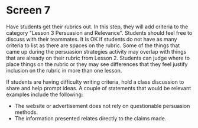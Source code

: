 # Screen 7

Have students get their rubrics out. In this step, they will add criteria to the category "Lesson 3 Persuasion and Relevance". Students should feel free to discuss with their teammates. It is OK if students do not have as many criteria to list as there are spaces on the rubric. Some of the things that came up during the persuasion strategies activity may overlap with things that are already on their rubric from Lesson 2. Students can judge where to place things on the rubric or they may see differences that they feel justify inclusion on the rubric in more than one lesson.

If students are having difficulty writing criteria, hold a class discussion to share and help prompt ideas. A couple of statements that would be relevant examples include the following:

- The website or advertisement does not rely on questionable persuasion methods.
- The information presented relates directly to the claims made.